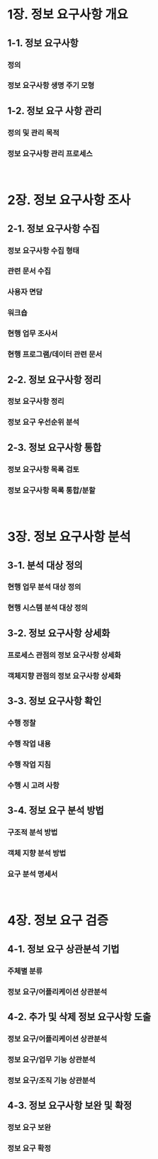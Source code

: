# 1장. 정보 요구사항 개요 
## 1-1. 정보 요구사항 
### 정의

### 정보 요구사항 생명 주기 모형 

## 1-2. 정보 요구 사항 관리 
### 정의 및 관리 목적 

### 정보 요구사항 관리 프로세스 

<br>

# 2장. 정보 요구사항 조사 
## 2-1. 정보 요구사항 수집 
### 정보 요구사항 수집 형태

### 관련 문서 수집

### 사용자 면담

### 워크숍

### 현행 업무 조사서 

### 현행 프로그램/데이터 관련 문서

## 2-2. 정보 요구사항 정리 
### 정보 요구사항 정리

### 정보 요구 우선순위 분석 

## 2-3. 정보 요구사항 통합 
### 정보 요구사항 목록 검토

### 정보 요구사항 목록 통합/분할

<br>

# 3장. 정보 요구사항 분석 
## 3-1. 분석 대상 정의 
### 현행 업무 분석 대상 정의 

### 현행 시스템 분석 대상 정의 

## 3-2. 정보 요구사항 상세화 
### 프로세스 관점의 정보 요구사항 상세화

### 객체지향 관점의 정보 요구사항 상세화 

## 3-3. 정보 요구사항 확인 
### 수행 정찰

### 수행 작업 내용

### 수행 작업 지침

### 수행 시 고려 사항

## 3-4. 정보 요구 분석 방법 
### 구조적 분석 방법 

### 객체 지향 분석 방법 

### 요구 분석 명세서 

<br>

# 4장. 정보 요구 검증
## 4-1. 정보 요구 상관분석 기법 
### 주체별 분류 
### 정보 요구/어플리케이션 상관분석

## 4-2. 추가 및 삭제 정보 요구사항 도출 
### 정보 요구/어플리케이션 상관분석

### 정보 요구/업무 기능 상관분석

### 정보 요구/조직 기능 상관분석

## 4-3. 정보 요구사항 보완 및 확정 
### 정보 요구 보완

### 정보 요구 확정 